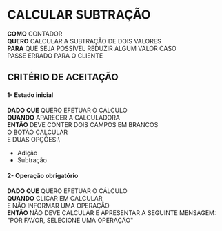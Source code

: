 # CALCULAR SUBTRAÇÃO

**COMO** CONTADOR\
**QUERO** CALCULAR A SUBTRAÇÃO DE DOIS VALORES\
**PARA** QUE SEJA POSSÍVEL REDUZIR ALGUM VALOR CASO\
PASSE ERRADO PARA O CLIENTE

## CRITÉRIO DE ACEITAÇÃO

#### 1- Estado inicial

**DADO QUE** QUERO EFETUAR O CÁLCULO\
**QUANDO** APARECER A CALCULADORA\
**ENTÃO** DEVE CONTER DOIS CAMPOS EM BRANCOS\
O BOTÃO CALCULAR\
E DUAS OPÇÕES:\
- Adição
- Subtração

#### 2- Operação obrigatório

**DADO QUE** QUERO EFETUAR O CÁLCULO\
**QUANDO** CLICAR EM CALCULAR\
E NÃO INFORMAR UMA OPERAÇÃO\
**ENTÃO** NÃO DEVE CALCULAR E APRESENTAR A SEGUINTE MENSAGEM:\
"POR FAVOR, SELECIONE UMA OPERAÇÃO"